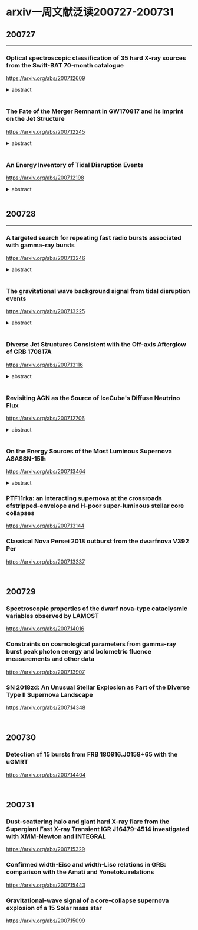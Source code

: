 # arxiv一周文献泛读200727-200731

## 200727

---

### Optical spectroscopic classification of 35 hard X-ray sources from the Swift-BAT 70-month catalogue

https://arxiv.org/abs/2007.12609

<details>
<summary>abstract</summary>

Authors: E. J. Marchesini, N. Masetti, E. Palazzi, et al.
Comments: Last draft version before referee's approval. Closest to the final published article

The nature of a substantial percentage (about one fifth) of hard X-ray sources discovered with the BAT instrument onboard the Neil Gehrels Swift Observatory (hereafter Swift) is unknown because of the lack of an identified longer-wavelength counterpart. Without such follow-up, an X-ray catalogue is of limited astrophysical value: we therefore embarked, since 2009, on a long-term project to uncover the optical properties of sources identified by Swift by using a large suite of ground-based telescopes and instruments. 

In this work, we continue our programme of characterization of unidentified or poorly studied hard X-ray sources by presenting the results of an optical spectroscopic campaign aimed at pinpointing and classifying the optical counterparts of 35 hard X-ray sources taken from the 70-month BAT catalogue. This sample was selected out of the available information about the chosenobjects: either they are completely unidentified sources,or their association with a longer-wavelength counterpart is still ambiguous. 

With the use of optical spectra taken at six different telescopes we were able to identify the main spectral characteristics (continuum type, redshift, and emission or absorption lines) of the observed objects, and determined their nature. 

We identify and characterize a total of 41 optical candidate counterparts corresponding to 35 hard X-ray sources given that, because of positional uncertainties, multiple lower energy counterparts can sometimes be associated with higher energy detections. We discuss which ones are the actual (or at least most likely) counterparts based on our observational results.

In particular, 31 sources in our sample are active galactic nuclei: 16 are classified as Type 1 (with broad and narrow emission lines) and 13 are classified as Type 2 (with narrow emission lines only); two more are BL Lac-type objects. We also identify one LINER, one starburst, and 3 elliptical galaxies. The remaining 5 objects are galactic sources: we identify 4 of them as cataclysmic variables, whereas one is a low mass X-ray binary.

- 本文使用一批地面望远镜设备，尝试对Swift/BAT 70个月的目录中的35个未经良好证认的硬X射线源进行候选体证认，并从可见光光谱分析角度进行分类。
- 文章为这35个源找出了41个光学候选体，其中：
  - 31个候选体是活动星系核，其中16个为1型（兼有宽线和窄线），13个为2型（仅有窄线），另外2个为蝎虎座BL型天体（BL Lacertae objects）。
  - 1个LINER（Low ionization Nuclear Emission Region，低电离星系核发射区域），1个星暴星系，3个椭圆星系。
  - 剩下5个是系内目标，其中4个是激变变星（cataclysmic variables，一个白矮星加一个被吸积的伴星组成的双星系统），另1个是低质量X射线双星。

![tab2a](/home/xlew/git/Astro101/weekly_news/20200727_31/2007.12609_tab2a.png)

![tab2b](/home/xlew/git/Astro101/weekly_news/20200727_31/2007.12609_tab2b.png)

</details>

<br />

### The Fate of the Merger Remnant in GW170817 and its Imprint on the Jet Structure

https://arxiv.org/abs/2007.12245

<details>
<summary>abstract</summary>

Authos: Ariadna Murguia-Berthier, Enrico Ramirez-Ruiz, Fabio De Colle, Agnieszka Janiuk, Stephan Rosswog, William H. Lee
Comments: 5 figures, 7 pages, submitted to ApJL

The first neutron star binary merger detected in gravitational waves, GW170817 and the subsequent detection of its emission across the electromagnetic spectrum showed that these systems are viable progenitors of short γ-ray bursts (sGRB). The afterglow signal of GW170817 has been found to be consistent with a structured GRB jet seen off-axis, requiring significant amounts of relativistic material at large angles. This trait can be attributed to the interaction of the relativistic jet with the external wind medium. <font color=red>Here we perform numerical simulations of relativistic jets interacting with realistic wind environments in order to explore how the properties of the wind and central engine affect the structure of successful jets.</font> We find that the angular energy distribution of the jet depends primarily on the ratio between the lifetime of the jet and the time it takes the merger remnant to collapse. We make use of these simulations to constrain the time it took for the merger remnant in GW170817 to collapse into a black hole based on the angular structure of the jet as inferred from afterglow observations. We conclude that the lifetime of the merger remnant in GW170817 was ≈0.8−0.9s, which, after collapse, triggered the formation of the jet. 

- GW170817成协的短暴的余辉反映了其喷流具有结构性，这可能是相对论喷流与外部星风介质相互作用的结果。
- 本文对这种相互作用进行了数值模拟，探究星风的性质和中心引擎对成功喷流的结构会产生怎样的影响。结果发现喷流的能量角分布主要决定于喷流的存在时间与并合残骸塌缩时间的比值。
- 利用以上结果，跟据观测得到的喷流能量角分布，即可得出GW170817中的并合残骸的存活时间（塌缩至黑洞所经历的时间）为0.8-0.9秒。

![fig1](/home/xlew/git/Astro101/weekly_news/20200727_31/2007.12245_fig1.png)

![fig2](/home/xlew/git/Astro101/weekly_news/20200727_31/2007.12245_fig2.png)

![fig3](/home/xlew/git/Astro101/weekly_news/20200727_31/2007.12245_fig3.png)

</details>

<br />

### An Energy Inventory of Tidal Disruption Events

https://arxiv.org/abs/2007.12198

<details>
<summary>abstract</summary>

Authors: Brenna Mockler, Enrico Ramirez-Ruiz
Comments: submitted to ApJL. 13 pages, 4 figures, 1 table

Tidal disruption events (TDEs) offer a unique opportunity to study a single super-massive black hole (SMBH) under feeding conditions that change over timescales of days or months. However, the primary mechanism for generating luminosity during the flares remains debated. Despite the increasing number of observed TDEs, it is unclear whether most of the energy in the initial flare comes from accretion near the gravitational radius or from circularizing debris at larger distances from the SMBH. The energy dissipation efficiency increases with decreasing radii, therefore by measuring the total energy emitted and estimating the efficiency we can derive clues about the nature of the emission mechanism. <font color=red>Here we calculate the integrated energy, emission timescales, and average efficiencies for the TDEs using the Modular Open Source Fitter for Transients (MOSFiT).</font> Our calculations of the total energy generally yield higher values than previous estimates. This is predominantly because, if the luminosity follows the mass fallback rate, TDEs release a significant fraction of their energy long after their light curve peaks. We use MOSFiT to calculate the conversion efficiency from mass to radiated energy, and find that for many of the events it is similar to efficiencies inferred for active galactic nuclei. There are, however, large systematic uncertainties in the measured efficiency due to model degeneracies between the efficiency and the mass of the disrupted star, and these must be reduced before we can definitively resolve the emission mechanism of individual TDEs. 

-目前我们还不清楚TDE的耀发中的主要辐射机制，不清楚在最初耀发中的能量的主要来源（来自引力半径附近的吸积区域或远一些的环绕碎片circularizing debris）。在TDE吸积区域中，半径越小，能量耗散效率（energy dissipation efficiency）越高，所以测量TDE辐射的总能量并估算其（辐射）效率可以给我们提供有关辐射机制的线索。
- 本文使用MOSFiT来计算TDE事件的总能量（integrated energy），辐射时标和平均辐射效率。
- 本文计算给出的能量要普遍高于以往的估计，主要原因在于，如果TDE光度是随质量回落率（mass fallback rate），则在光变曲线的峰值过后，TDE仍会继续辐射大量能量。
- 计算给出的多数TDE事件的能量转换效率与活动星系核的效率类似。不过文章指出效率的测量存在较大的系统误差（由于模型存在辐射效率和被瓦解的星体质量间的简并），有必要减少这样的简并才能够更准确地解决单个事件的能量机制问题。

![tab1](/home/xlew/git/Astro101/weekly_news/20200727_31/2007.12198_tab1.png)

![tab1note](/home/xlew/git/Astro101/weekly_news/20200727_31/2007.12198_tab1note.png)

![fig4](/home/xlew/git/Astro101/weekly_news/20200727_31/2007.12198_fig4.png)

![fig4note](/home/xlew/git/Astro101/weekly_news/20200727_31/2007.12198_fig4note.png)

![fig1](/home/xlew/git/Astro101/weekly_news/20200727_31/2007.12198_fig1.png)

</details>

<br />

## 200728

---

### A targeted search for repeating fast radio bursts associated with gamma-ray bursts

https://arxiv.org/abs/2007.13246

<details>
<summary>abstract</summary>

Authors: Nipuni T. Palliyaguru, Devansh Agarwal, Golnoosh Golpayegani et al.
Comments: 7 pages, 4 figures, submitted to MNRAS

The origin of fast radio bursts (FRBs) still remains a mystery, even with the increased number of discoveries in the last three years. Growing evidence suggests that some FRBs may originate from magnetars. Large, single-dish telescopes such as Arecibo Observatory (AO) and Green Bank Telescope (GBT) have the sensitivity to detect FRB~121102-like bursts at gigaparsec distances. Here we present searches using AO and GBT that aimed to find potential radio bursts at 11 sites of past γ--ray bursts that show evidence for the birth of a magnetar. We also performed a search towards GW170817, which has a merger remnant whose nature remains uncertain. We place 10σ fluence upper limits of ≈0.036 Jy ms at 1.4 GHz and ≈0.063 Jy ms at 4.5 GHz for AO data and fluence upper limits of ≈0.085 Jy ms at 1.4 GHz and ≈0.098 Jy ms at 1.9 GHz for GBT data, for a maximum pulse width of ≈42 ms. The AO observations had sufficient sensitivity to detect any FRB of similar luminosity to the one recently detected from the Galactic magnetar SGR 1935+2154. Assuming a Schechter function for the luminosity function of FRBs, we find that our non-detections favor a steep power--law index (α≲−1.0) and a large cut--off luminosity ($L_0$≳ $10^{42} erg/s). 

- 作者尝试使用两个较大的单盘（single-dish）射电望远镜Arecibo Observatory (AO)和Green Bank Telescope (GBT)在11个疑似产生磁星的过往GRB的发生地，以及GW170817的区域进行潜在射电爆的搜寻。这两个望远镜足可在Gpc的距离探测到类FRB121102的爆。
- 结果没能探测到明显的射电信号，分别给出如下10σ通量上限：
  - AO:  1.4GHz upper limit ≈ 0.036 Jy ms ; 4.5 GHz upper limit ≈ 0.063 Jy ms
  - GBT: 1.4GHz upper limit ≈ 0.085 Jy ms ; 1.9 GHz upper limit ≈ 0.098 Jy ms
- 如果FRB的光度函数为Schechter function，则以上结果支持函数中应有一个较陡的幂律指数（α≲−1.0）以及一个较大的截断光度($L_0$≳ $10^{42} erg/s)。

![tab1](/home/xlew/git/Astro101/weekly_news/20200727_31/2007.13246_tab1.png)

![eq4](/home/xlew/git/Astro101/weekly_news/20200727_31/2007.13246_eq4.png)

</details>

<br />

### The gravitational wave background signal from tidal disruption events

https://arxiv.org/abs/2007.13225

<details>
<summary>abstract</summary>

Authors: Martina Toscani (1), Elena M. Rossi (2), Giuseppe Lodato (1) ((1) Dipartimento di Fisica, Università Degli Studi di Milano, Via Celoria, 16, Milano, 20133, Italy, (2) Leiden Observatory, Leiden University, PO Box 9513, 2300 RA, Leiden, the Netherlands)
Comments: Accepted for Publications in MNRAS. 11 pages, 5 figures

In this paper we derive the gravitational wave stochastic background from tidal disruption events (TDEs). We focus on both the signal emitted by main sequence stars disrupted by super-massive black holes (SMBHs) in galaxy nuclei, and on that from disruptions of white dwarfs by intermediate mass black holes (IMBHs) located in globular clusters. We show that the characteristic strain $h_c$'s dependence on frequency is shaped by the pericenter distribution of events within the tidal radius, and under standard assumptions $h_c∝f^{−1/2}$. This is because the TDE signal is a burst of gravitational waves at the orbital frequency of the closest approach. In addition, we compare the background characteristic strains with the sensitivity curves of the upcoming generation of space-based gravitational wave interferometers: the Laser Interferometer Space Antenna (LISA), TianQin, ALIA, the DECI-hertz inteferometer Gravitational wave Observatory (DECIGO) and the Big Bang Observer (BBO). We find that the background produced by main sequence stars might be just detected by BBO in its lowest frequency coverage, but it is too weak for all the other instruments. On the other hand, the background signal from TDEs with white dwarfs will be within reach of ALIA, and especially of DECIGO and BBO, while it is below the LISA and TianQin sensitive curves. This background signal detection will not only provide evidence for the existence of IMBHs up to redshift z∼3, but it will also inform us on the number of globular clusters per galaxy and on the occupation fraction of IMBHs in these environments. 

- 本文计算了两种TDE事件——星系核中SMBH瓦解主序星、球状星团中IMBH瓦解白矮星——中的被瓦解天体发出的引力波背景信号，并估计下一代天基引力波探测器——the Laser Interferometer Space Antenna (LISA), TianQin, ALIA, the DECI-hertz inteferometer Gravitational wave Observatory (DECIGO) and the Big Bang Observer (BBO)——是否能探测到这些信号。结果发现，对于前一种TDE的引力波信号，只有BBO能够在其最低频率探测到，而对于后一种，ALLA、DECIGO和BBO都可以探测到。
- 这样的探测工作可以为我们提供远距离（z~3）IMBH存在的证据，以及提供关于星系中球状星团的数量，IMBH在球状星团中所占比例等信息。

![fig2](/home/xlew/git/Astro101/weekly_news/20200727_31/2007.13225_fig2.png)

</details>

<br />

### Diverse Jet Structures Consistent with the Off-axis Afterglow of GRB 170817A

https://arxiv.org/abs/2007.13116

<details>
<summary>abstract</summary>

Authors: Kazuya Takahashi, Kunihito Ioka
Comments: 11 pages, 5 figures, 2 tables, submitted to MNRAS

The jet structure of short gamma-ray bursts (GRBs) has been controversial after the detection of GRB 170817A as the electromagnetic counterparts to the gravitational wave event GW170817. Different authors use different jet structures for calculating the afterglow light curves. We formulated a method to inversely reconstruct the jet structure uniquely from a given off-axis GRB afterglow, without assuming any functional form of the structure. By systematically applying our inversion method, we find that more diverse jet structures are consistent with the observed afterglow of GRB 170817A within errors: such as hollow-cone, spindle, Gaussian, and power-law jet structures. In addition, the total energy of the reconstructed jet is arbitrary, proportional to the ambient density n0, with keeping the same jet shape if the parameters satisfy the degeneracy combination $n_0 ε_B^{(p+1)/(p+5)} ε_e^{4(p−1)/(p+5)}=const.$. Observational accuracy less than ∼6 per cent is necessary to distinguish the different shapes, while the degeneracy of the energy scaling would be broken by observing the spectral breaks. Future events in denser environment with brighter afterglows and observable spectral breaks are ideal for our inversion method to pin down the jet structure, providing the key to the jet formation and propagation. 

- 短暴GRB 170817A的结构性喷流一直以来讨论颇多。本文使用一种逆向构建喷流结构的方法，即通过给定的偏轴GRB余辉的光变曲线，不加任何函数形式的限制，反推喷流结构的方法，试图确定GRB 170817A的喷流结构，但发现多种喷流结构都在一定误差允许范围内与GRB 170817A的观测符合，如hollow-cone, spindle, Gaussian, and power-law jet structures。

</details>

<br />

### Revisiting AGN as the Source of IceCube's Diffuse Neutrino Flux

https://arxiv.org/abs/2007.12706

<details>
<summary>abstract</summary>

Authors: Daniel Smith, Dan Hooper, Abby Vieregg
Comments: 14 pages, 7 figures, to be submitted to JCAP

The origin of the astrophysical neutrino flux reported by the IceCube Collaboration remains an open question. In this study, we use three years of publicly available IceCube data to search for evidence of neutrino emission from the blazars and non-blazar Active Galactic Nuclei (AGN) contained the Fermi 4LAC catalog. We find no evidence that these sources produce high-energy neutrinos, and conclude that blazars can produce no more than 15% of IceCube's observed flux. The constraint we derive on the contribution from non-blazar AGN, which are less luminous and more numerous than blazars, is significantly less restrictive, and it remains possible that this class of sources could produce the entirety of the diffuse neutrino flux observed by IceCube. We anticipate that it will become possible to definitively test such scenarios as IceCube accumulates and releases more data, and as gamma-ray catalogs of AGN become increasingly complete. We also comment on starburst and other starforming galaxies, and conclude that these sources could contribute substantially to the signal observed by IceCube, in particular at the lowest detected energies. 

- 本文使用IceCube三年的数据来寻找blazars（ 2860 sources in the Fermi 4LAC catalog）和non-blazar AGN（65个，63个包含在4LAC 中）作为中微子源的证据。
- 作者没有发现证据表明这些源产生了高能中微子，并给出blazar来源的中微子不超过IceCube观测的15%的结论。
- 至于非blazar的AGN的贡献，作者不能给出严格的限制，并称这类源仍有可能是IceCube探测到的全部diffuse neutrino flux的来源。
- 另外作者也提到星暴星系和其它starforming星系也能大量贡献观测到的中微子信号。

</details>

<br />

### On the Energy Sources of the Most Luminous Supernova ASASSN-15lh

https://arxiv.org/abs/2007.13464

<details>
<summary>abstract</summary>

Authors: Long Li, Zi-Gao Dai, Shan-Qin Wang, and Shu-Qing Zhong


In this paper, we investigate the energy-source models for the most luminous supernova ASASSN-15lh. We revisit the ejecta-circumstellar medium (CSM) interaction (CSI) model and the CSI plus magnetar spin-down with full gamma-ray/X-ray trapping which were adopted by Chatzopoulos et al.(2016) and find that the two models cannot fit the bolometric LC of ASASSN-15lh. Therefore, we consider a CSI plus magnetar model with the gamma-rays/X-rays leakage effect to eliminate the late-time excess of the theoretical LC. We find that this revised model can reproduce the bolometric LC of ASASSN-15lh. Moreover, we construct a new hybrid model (i.e., the CSI plus fallback model), and find that it can also reproduce the bolometric LC of ASASSN-15lh. Assuming that the conversion efficiency (η) of fallback accretion to the outflow is typically ∼ $10^{−3}$ , we derive that the total mass accreted is ∼ 3.9 $M_ ⊙$ . The inferred CSM mass in the two models is rather large, indicating that the progenitor could have experienced an eruption of hydrogen-poor materials followed by an energetic core-collapse explosion leaving behind a magnetar or a black hole.

- 本文讨论了超新星ASASSN-15lh——最明亮的超新星（？？）——的能量来源模型。
- 文章首先回顾了Chatzopoulos et al.(2016)采用的两种模型：ejecta-circumstellar medium interaction  (CSI)模型和CSI加上伴随 full gamma-ray/X-ray trapping（？？）的磁星自旋减慢模型，发现这两种模型均不能拟合ASASSN-15lh的bolometric（？？）光变曲线。
- 故作者考虑了CSI加上伴随gamma-rays/X-rays leakage effect（？？）的磁星模型以消除理论光变曲线在晚期的超出。修改后的模型可以重现bolometric光变曲线。
- 假设回落吸积物质到外流的转化效率为典型的~$10^{-3}$，则总吸积质量约为3.9$M_ ⊙$。
- 两种模型导出的CSM质量都比较大（？？），表明前身星可能是经历了一次少氢（？？）物质的爆发，随后是一次高能的核塌缩爆炸，留下一个磁星或是黑洞。

</details>

### PTF11rka: an interacting supernova at the crossroads ofstripped-envelope and H-poor super-luminous stellar core collapses

https://arxiv.org/abs/2007.13144

### Classical Nova Persei 2018 outburst from the dwarfnova V392 Per

https://arxiv.org/abs/2007.13337

<br />

## 200729

### Spectroscopic properties of the dwarf nova-type cataclysmic variables observed by LAMOST

https://arxiv.org/abs/2007.14016

### Constraints on cosmological parameters from gamma-ray burst peak photon energy and bolometric fluence measurements and other data

https://arxiv.org/abs/2007.13907

### SN 2018zd: An Unusual Stellar Explosion as Part of the Diverse Type II Supernova Landscape

https://arxiv.org/abs/2007.14348

<br />

## 200730

### Detection of 15 bursts from FRB 180916.J0158+65 with the uGMRT

https://arxiv.org/abs/2007.14404

<br />

## 200731

### Dust-scattering halo and giant hard X-ray flare from the Supergiant Fast X-ray Transient IGR J16479-4514 investigated with XMM-Newton and INTEGRAL

https://arxiv.org/abs/2007.15329

### Confirmed width-Eiso and width-Liso relations in GRB: comparison with the Amati and Yonetoku relations

https://arxiv.org/abs/2007.15443

### Gravitational-wave signal of a core-collapse supernova explosion of a 15 Solar mass star

https://arxiv.org/abs/2007.15099
